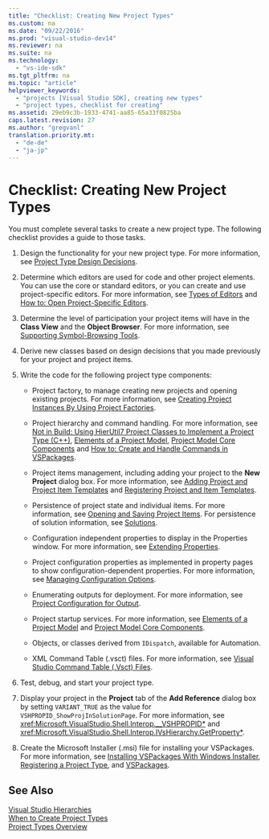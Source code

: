 ```yaml
---
title: "Checklist: Creating New Project Types"
ms.custom: na
ms.date: "09/22/2016"
ms.prod: "visual-studio-dev14"
ms.reviewer: na
ms.suite: na
ms.technology: 
  - "vs-ide-sdk"
ms.tgt_pltfrm: na
ms.topic: "article"
helpviewer_keywords: 
  - "projects [Visual Studio SDK], creating new types"
  - "project types, checklist for creating"
ms.assetid: 29eb9c3b-1933-4741-aa85-65a33f0825ba
caps.latest.revision: 27
ms.author: "gregvanl"
translation.priority.mt: 
  - "de-de"
  - "ja-jp"
---
```

# Checklist: Creating New Project Types
You must complete several tasks to create a new project type. The following checklist provides a guide to those tasks.  
  
1.  Design the functionality for your new project type. For more information, see [Project Type Design Decisions](../VS_csharp/project-type-design-decisions.md).  
  
2.  Determine which editors are used for code and other project elements. You can use the core or standard editors, or you can create and use project-specific editors. For more information, see [Types of Editors](../VS_csharp/creating-custom-editors-and-designers.md) and [How to: Open Project-Specific Editors](../VS_csharp/how-to--open-project-specific-editors.md).  
  
3.  Determine the level of participation your project items will have in the **Class View** and the **Object Browser**. For more information, see [Supporting Symbol-Browsing Tools](../VS_csharp/supporting-symbol-browsing-tools.md).  
  
4.  Derive new classes based on design decisions that you made previously for your project and project items.  
  
5.  Write the code for the following project type components:  
  
    -   Project factory, to manage creating new projects and opening existing projects. For more information, see [Creating Project Instances By Using Project Factories](../VS_csharp/creating-project-instances-by-using-project-factories.md).  
  
    -   Project hierarchy and command handling. For more information, see [Not in Build: Using HierUtil7 Project Classes to Implement a Project Type (C++)](assetId:///a5c16a09-94a2-46ef-87b5-35b815e2f346), [Elements of a Project Model](../VS_csharp/elements-of-a-project-model.md), [Project Model Core Components](../VS_csharp/project-model-core-components.md) and [How to: Create and Handle Commands in VSPackages](../Topic/MenuCommands%20Vs.%20OleMenuCommands.md).  
  
    -   Project items management, including adding your project to the **New Project** dialog box. For more information, see [Adding Project and Project Item Templates](../VS_csharp/adding-project-and-project-item-templates.md) and [Registering Project and Item Templates](../VS_csharp/registering-project-and-item-templates.md).  
  
    -   Persistence of project state and individual items. For more information, see [Opening and Saving Project Items](../VS_csharp/opening-and-saving-project-items.md). For persistence of solution information, see [Solutions](../VS_csharp/solutions.md).  
  
    -   Configuration independent properties to display in the Properties window. For more information, see [Extending Properties](../VS_csharp/extending-properties.md).  
  
    -   Project configuration properties as implemented in property pages to show configuration-dependent properties. For more information, see [Managing Configuration Options](../VS_csharp/managing-configuration-options.md).  
  
    -   Enumerating outputs for deployment. For more information, see [Project Configuration for Output](../VS_csharp/project-configuration-for-output.md).  
  
    -   Project startup services. For more information, see [Elements of a Project Model](../VS_csharp/elements-of-a-project-model.md) and [Project Model Core Components](../VS_csharp/project-model-core-components.md).  
  
    -   Objects, or classes derived from `IDispatch`, available for Automation.  
  
    -   XML Command Table (.vsct) files. For more information, see [Visual Studio Command Table (.Vsct) Files](../VS_csharp/visual-studio-command-table--.vsct--files.md).  
  
6.  Test, debug, and start your project type.  
  
7.  Display your project in the **Project** tab of the **Add Reference** dialog box by setting `VARIANT_TRUE` as the value for `VSHPROPID_ShowProjInSolutionPage`. For more information, see <xref:Microsoft.VisualStudio.Shell.Interop.__VSHPROPID*> and <xref:Microsoft.VisualStudio.Shell.Interop.IVsHierarchy.GetProperty*>.  
  
8.  Create the Microsoft Installer (.msi) file for installing your VSPackages. For more information, see [Installing VSPackages With Windows Installer](../VS_csharp/installing-vspackages-with-windows-installer.md), [Registering a Project Type](../VS_csharp/registering-a-project-type.md), and [VSPackages](../VS_csharp/vspackages.md).  
  
## See Also  
 [Visual Studio Hierarchies](../VS_csharp/hierarchies-in-visual-studio.md)   
 [When to Create Project Types](../VS_csharp/when-to-create-project-types.md)   
 [Project Types Overview](../VS_csharp/creating-project-types.md)